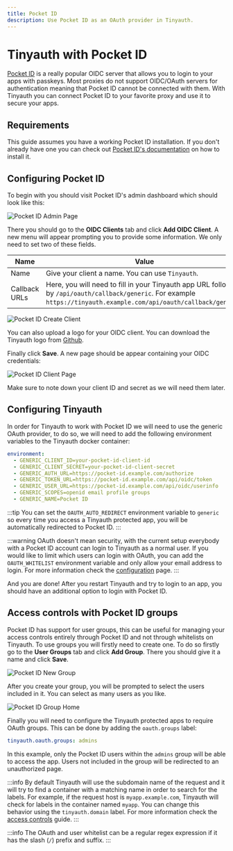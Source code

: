 ```yaml
---
title: Pocket ID
description: Use Pocket ID as an OAuth provider in Tinyauth.
---
```


# Tinyauth with Pocket ID

[Pocket ID](https://pocket-id.org) is a really popular OIDC server that allows you to login to your apps with passkeys. Most proxies do not support OIDC/OAuth servers for authentication meaning that Pocket ID cannot be connected with them. With Tinyauth you can connect Pocket ID to your favorite proxy and use it to secure your apps.

## Requirements

This guide assumes you have a working Pocket ID installation. If you don't already have one you can check out [Pocket ID's documentation](https://pocket-id.org/docs/setup/installation) on how to install it.

## Configuring Pocket ID

To begin with you should visit Pocket ID's admin dashboard which should look like this:

![Pocket ID Admin Page](/screenshots/pocket-id-home.png)

There you should go to the **OIDC Clients** tab and click **Add OIDC Client**. A new menu will appear prompting you to provide some information. We only need to set two of these fields.

| Name          | Value                                                                                                                                                                  |
| ------------- | ---------------------------------------------------------------------------------------------------------------------------------------------------------------------- |
| Name          | Give your client a name. You can use `Tinyauth`.                                                                                                                       |
| Callback URLs | Here, you will need to fill in your Tinyauth app URL followed by `/api/oauth/callback/generic`. For example `https://tinyauth.example.com/api/oauth/callback/generic`. |

![Pocket ID Create Client](/screenshots/pocket-id-new-client.png)

You can also upload a logo for your OIDC client. You can download the Tinyauth logo from [Github](https://github.com/steveiliop56/tinyauth/blob/main/frontend/public/logo.png).

Finally click **Save**. A new page should be appear containing your OIDC credentials:

![Pocket ID Client Page](/screenshots/pocket-id-client-page.png)

Make sure to note down your client ID and secret as we will need them later.

## Configuring Tinyauth

In order for Tinyauth to work with Pocket ID we will need to use the generic OAuth provider, to do so, we will need to add the following environment variables to the Tinyauth docker container:

```yaml
environment:
  - GENERIC_CLIENT_ID=your-pocket-id-client-id
  - GENERIC_CLIENT_SECRET=your-pocket-id-client-secret
  - GENERIC_AUTH_URL=https://pocket-id.example.com/authorize
  - GENERIC_TOKEN_URL=https://pocket-id.example.com/api/oidc/token
  - GENERIC_USER_URL=https://pocket-id.example.com/api/oidc/userinfo
  - GENERIC_SCOPES=openid email profile groups
  - GENERIC_NAME=Pocket ID
```

:::tip
You can set the `OAUTH_AUTO_REDIRECT` environment variable to `generic` so every time you access a Tinyauth protected app, you will be automatically redirected to Pocket ID.
:::

:::warning
OAuth doesn't mean security, with the current setup everybody with a Pocket ID account can login to Tinyauth as a normal user. If you would like to limit which users can login with OAuth, you can add the `OAUTH_WHITELIST` environment variable and only allow your email address to login. For more information check the [configuration](/docs/reference/configuration.md) page.
:::

And you are done! After you restart Tinyauth and try to login to an app, you should have an additional option to login with Pocket ID.

## Access controls with Pocket ID groups

Pocket ID has support for user groups, this can be useful for managing your access controls entirely through Pocket ID and not through whitelists on Tinyauth. To use groups you will firstly need to create one. To do so firstly go to the **User Groups** tab and click **Add Group**. There you should give it a name and click **Save**.

![Pocket ID New Group](/screenshots/pocket-id-new-group.png)

After you create your group, you will be prompted to select the users included in it. You can select as many users as you like.

![Pocket ID Group Home](/screenshots/pocket-id-group-home.png)

Finally you will need to configure the Tinyauth protected apps to require OAuth groups. This can be done by adding the `oauth.groups` label:

```yaml
tinyauth.oauth.groups: admins
```

In this example, only the Pocket ID users within the `admins` group will be able to access the app. Users not included in the group will be redirected to an unauthorized page.

:::info
By default Tinyauth will use the subdomain name of the request and it will try to find a container with a matching name in order to search for the labels. For example, if the request host is `myapp.example.com`, Tinyauth will check for labels in the container named `myapp`. You can change this behavior using the `tinyauth.domain` label. For more information check the [access controls](./access-controls.md#label-discovery) guide.
:::

:::info
The OAuth and user whitelist can be a regular regex expression if it has the slash (`/`) prefix and suffix.
:::
